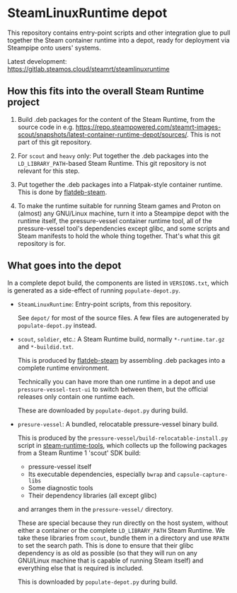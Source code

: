 SteamLinuxRuntime depot
=======================

This repository contains entry-point scripts and other integration glue
to pull together the Steam container runtime into a depot, ready for
deployment via Steampipe onto users' systems.

Latest development: <https://gitlab.steamos.cloud/steamrt/steamlinuxruntime>

How this fits into the overall Steam Runtime project
----------------------------------------------------

1. Build .deb packages for the content of the Steam Runtime, from
    the source code in e.g.
    <https://repo.steampowered.com/steamrt-images-scout/snapshots/latest-container-runtime-depot/sources/>.
    This is not part of this git repository.

2. For `scout` and `heavy` only: Put together the .deb packages into the
    `LD_LIBRARY_PATH`-based Steam Runtime.
    This git repository is not relevant for this step.

3. Put together the .deb packages into a Flatpak-style container runtime.
    This is done by
    [flatdeb-steam](https://gitlab.steamos.cloud/steamrt/flatdeb-steam).

4. To make the runtime suitable for running Steam games and Proton on
    (almost) any GNU/Linux machine, turn it into a Steampipe depot
    with the runtime itself, the pressure-vessel container runtime tool,
    all of the pressure-vessel tool's dependencies except glibc, and some
    scripts and Steam manifests to hold the whole thing together.
    That's what this git repository is for.

What goes into the depot
------------------------

In a complete depot build, the components are listed in `VERSIONS.txt`,
which is generated as a side-effect of running `populate-depot.py`.

* `SteamLinuxRuntime`: Entry-point scripts, from this repository.

    See `depot/` for most of the source files. A few files are
    autogenerated by `populate-depot.py` instead.

* `scout`, `soldier`, etc.: A Steam Runtime build, normally
    `*-runtime.tar.gz` and `*-buildid.txt`.

    This is produced by
    [flatdeb-steam](https://gitlab.steamos.cloud/steamrt/flatdeb-steam)
    by assembling .deb packages into a complete runtime environment.

    Technically you can have more than one runtime in a depot and use
    `pressure-vessel-test-ui` to switch between them, but the official
    releases only contain one runtime each.

    These are downloaded by `populate-depot.py` during build.

* `presure-vessel`: A bundled, relocatable pressure-vessel binary build.

    This is produced by the `pressure-vessel/build-relocatable-install.py`
    script in
    [steam-runtime-tools](https://gitlab.steamos.cloud/steamrt/steam-runtime-tools),
    which collects up the following packages from a
    Steam Runtime 1 'scout' SDK build:

    * pressure-vessel itself
    * Its executable dependencies, especially `bwrap` and `capsule-capture-libs`
    * Some diagnostic tools
    * Their dependency libraries (all except glibc)

    and arranges them in the `pressure-vessel/` directory.

    These are special because they run directly on the host system, without
    either a container or the complete `LD_LIBRARY_PATH` Steam Runtime.
    We take these libraries from `scout`, bundle them in a directory and
    use `RPATH` to set the search path. This is done to ensure that their
    glibc dependency is as old as possible (so that they will run on any
    GNU/Linux machine that is capable of running Steam itself) and
    everything else that is required is included.

    This is downloaded by `populate-depot.py` during build.
